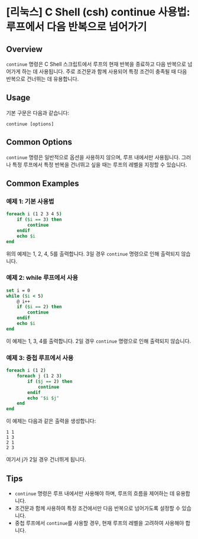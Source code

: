# [리눅스] C Shell (csh) continue 사용법: 루프에서 다음 반복으로 넘어가기

## Overview
`continue` 명령은 C Shell 스크립트에서 루프의 현재 반복을 종료하고 다음 반복으로 넘어가게 하는 데 사용됩니다. 주로 조건문과 함께 사용되어 특정 조건이 충족될 때 다음 반복으로 건너뛰는 데 유용합니다.

## Usage
기본 구문은 다음과 같습니다:

```
continue [options]
```

## Common Options
`continue` 명령은 일반적으로 옵션을 사용하지 않으며, 루프 내에서만 사용됩니다. 그러나 특정 루프에서 특정 반복을 건너뛰고 싶을 때는 루프의 레벨을 지정할 수 있습니다.

## Common Examples

### 예제 1: 기본 사용법
```csh
foreach i (1 2 3 4 5)
    if ($i == 3) then
        continue
    endif
    echo $i
end
```
위의 예제는 1, 2, 4, 5를 출력합니다. 3일 경우 `continue` 명령으로 인해 출력되지 않습니다.

### 예제 2: while 루프에서 사용
```csh
set i = 0
while ($i < 5)
    @ i++
    if ($i == 2) then
        continue
    endif
    echo $i
end
```
이 예제는 1, 3, 4를 출력합니다. 2일 경우 `continue` 명령으로 인해 출력되지 않습니다.

### 예제 3: 중첩 루프에서 사용
```csh
foreach i (1 2)
    foreach j (1 2 3)
        if ($j == 2) then
            continue
        endif
        echo "$i $j"
    end
end
```
이 예제는 다음과 같은 출력을 생성합니다:
```
1 1
1 3
2 1
2 3
```
여기서 j가 2일 경우 건너뛰게 됩니다.

## Tips
- `continue` 명령은 루프 내에서만 사용해야 하며, 루프의 흐름을 제어하는 데 유용합니다.
- 조건문과 함께 사용하여 특정 조건에서만 다음 반복으로 넘어가도록 설정할 수 있습니다.
- 중첩 루프에서 `continue`를 사용할 경우, 현재 루프의 레벨을 고려하여 사용해야 합니다.